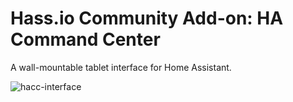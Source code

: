 # Hass.io Community Add-on: HA Command Center

A wall-mountable tablet interface for Home Assistant.

![hacc-interface](https://raw.githubusercontent.com/qJake/HADotNet.CommandCenter/master/Assets/screenshot-dashboard.png)